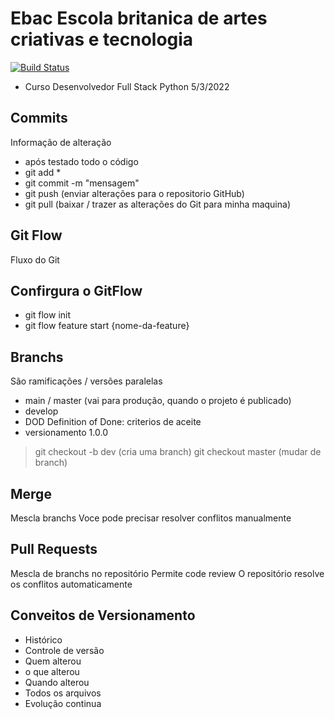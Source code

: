# Ebac Escola britanica de artes criativas e tecnologia
[![Build Status](https://travis-ci.org/joemccann/dillinger.svg?branch=master)](https://travis-ci.org/joemccann/dillinger)

- Curso Desenvolvedor Full Stack Python 5/3/2022

## Commits
Informação de alteração
- após testado todo o código
- git add *
- git commit -m "mensagem"
- git push (enviar alterações para o repositorio GitHub)
- git pull (baixar / trazer as alterações do Git para minha maquina)

## Git Flow
Fluxo do Git

## Confirgura o GitFlow
- git flow init
- git flow feature start {nome-da-feature}

## Branchs
São ramificações / versões paralelas

- main / master (vai para produção, quando o projeto é publicado)
- develop
- DOD Definition of Done: criterios de aceite
- versionamento 1.0.0

> git checkout -b dev (cria uma branch)
> git checkout master (mudar de branch)

## Merge
Mescla branchs
Voce pode precisar resolver conflitos manualmente

## Pull Requests
Mescla de branchs no repositório
Permite code review
O repositório resolve os conflitos automaticamente


## Conveitos de Versionamento
- Histórico
- Controle de versão
- Quem alterou
- o que alterou
- Quando alterou
- Todos os arquivos
- Evolução continua
